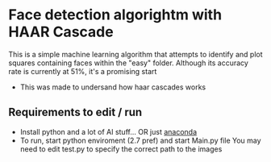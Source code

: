 # Face detection algorightm with HAAR Cascade

This is a simple machine learning algorithm that 
attempts to identify and plot squares containing 
faces within the "easy" folder. Although its accuracy 
rate is currently at 51%, it's a promising start

* This was made to undersand how haar cascades works

## Requirements to edit / run
* Install python and a lot of AI stuff... OR just [anaconda](https://conda.io/docs/download.html)
* To run, start python enviroment (2.7 pref) and start Main.py file
You may need to edit test.py to specify the correct path to the images
